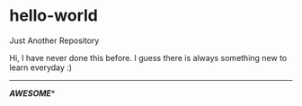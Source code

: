 # hello-world
Just Another Repository

Hi, I have never done this before. 
I guess there is always something new to learn everyday :)

**********************************************************
*************************AWESOME**************************
